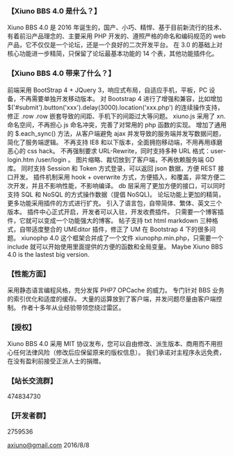 ﻿### 【Xiuno BBS 4.0 是什么？】
Xiuno BBS 4.0 是 2016 年诞生的，国产、小巧、精悍、基于目前新流行的技术、有着前沿产品理念的、主要采用 PHP 开发的、遵照严格的命名和编码规范的 web 产品，它不仅仅是一个论坛，还是一个良好的二次开发平台。
在 3.0 的基础上对核心功能进一步精简，只保留了论坛最基本功能的 14 个表，其他功能插件化。

### 【Xiuno BBS 4.0 带来了什么？】
前端采用 BootStrap 4 + JQuery 3，响应式布局，自适应手机，平板，PC 设备，不再需要单独开发移动版本。
对 Bootstrap 4 进行了增强和兼容，比如增加 $('#submit').button('xxx').delay(3000).location('xxx.php') 的连续操作支持，修正 .row .row 嵌套导致的间距、手机下的间距过大等问题。
xiuno.js 采用了 xn. 命名空间，不再担心 js 命名冲突，完善了对常用的 php 函数的实现。
增加了通用的 $.each_sync() 方法，从客户端避免 ajax 并发导致的服务端并发写数据问题，简化了服务端逻辑。
不再支持 IE8 和以下版本，全面拥抱移动端，不用再用琢磨恶心的 css hack。
不再强制要求 URL-Rewrite，同时支持多种 URL 格式：user-login.htm /user/login 。
图片缩略、裁切放到了客户端，不再依赖服务端 GD 库。
同时支持 Session 和 Token 方式登录，可以返回 json 数据，方便 REST 接口开发。
插件机制采用 hook + overwrite 方式，方便插入，和覆盖，非常方便二次开发，并且不影响性能，不影响编译。
db 层采用了更加方便的接口，可以同时支持 SQL 和 NoSQL 的方式操作数据（提倡 NoSQL)。
论坛功能上更加的精简，更多功能采用插件的方式进行扩充。
引入了语言包，自带简体、繁体、英文三个版本。
插件中心正式开启，开发者可以入驻，开发收费插件。
只需要一个博客插件，它就可以变成一个功能强大的博客。
帖子支持 txt html markdown 三种格式，自带适度整合的 UMEditor 插件，修正了 UM 在 Bootstrap 4 下的很多问题。
xiunophp 4.0 这个框架合并成了一个文件 xiunophp.min.php，只需要一个 include 就可以开始使用里面提供的方便的函数和全局变量。
Maybe Xiuno BBS 4.0 is the lastest big version.

### 【性能方面】
采用静态语言编程风格，充分发挥 PHP7 OPCache 的威力。
专门针对 BBS 业务的索引优化和适度的缓存。
大量的运算放到了客户端，并发问题尽量由客户端控制。
作者十多年从业经验带领您绕过雷区。

### 【授权】
Xiuno BBS 4.0 采用 MIT 协议发布，您可以自由修改、派生版本、商用而不用担心任何法律风险（修改后应保留原来的版权信息）。
我们承诺对主程序永远免费，在没有盈利前接受正派人士的捐赠。

### 【站长交流群】
474834730

### 【开发者群】
2759536

axiuno@gmail.com
2016/8/8
